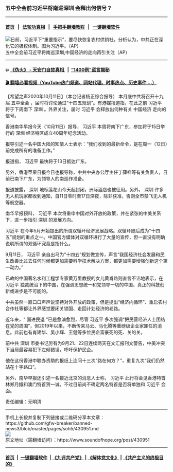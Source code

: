### 五中全会前习近平将南巡深圳 会释出何信号？
------------------------

#### [首页](https://github.com/gfw-breaker/banned-news3/blob/master/README.md) &nbsp;&nbsp;|&nbsp;&nbsp; [法轮功真相](https://github.com/begood0513/basic/blob/master/README.md)  &nbsp;&nbsp;|&nbsp;&nbsp; [手把手翻墙教程](https://github.com/gfw-breaker/guides/wiki)  &nbsp;&nbsp;|&nbsp;&nbsp; [一键翻墙软件](https://github.com/gfw-breaker/nogfw/blob/master/README.md)  



<div><img alt="日前，习近平下“重要指示”，要尽快恢复农村供销社，分析认为，中共正在深化它的极权体制。图为习近平。（AP）" src="https://img.soundofhope.org/2020-09/11-1601372208243.jpg"/>
<br/><figcaption class="caption">
 五中全会前习近平将南巡深圳,中国经济的走向再引关注（AP）
</figcaption></div><hr/>

#### 💥 [《伪火》 - 天安门自焚真相 ](http://158.247.195.190:10000/videos/blog/weihuo.html)&nbsp; |&nbsp; [“1400例”谎言揭秘  ](http://158.247.195.190:10000/videos/blog/jiexi1400.html)

#### [ 🎬  翻墙必看视频（YouTube热门频道、网站代理、时事热点、历史事件 ...）](https://github.com/gfw-breaker/links/blob/master/banned.md)

<div><div class="Content__Wrapper sc-1bvya0-0 grZQxZ">
 <p class="meta-top">
  <span class="meta">
   【希望之声2020年10月11日】（本台记者杨正综合报导）
  </span>
  本月底中共将召开十九届
  <ok href="/term/364975">
   五中全会
  </ok>
  ，届时将讨论通过“十四五规划”。有港媒报道指，在此之前
  <ok href="/term/1063">
   习近平
  </ok>
  将于下周南下
  <ok href="/term/1007">
   深圳
  </ok>
  。外界关注，届时
  <ok href="/term/1063">
   习近平
  </ok>
  会释放出何种有关
  <ok href="/term/2423">
   中国经济
  </ok>
  走向的信号。
 </p>
 <p>
  香港南华早报今天（10月11日）报导，
  <ok href="/term/1063">
   习近平
  </ok>
  本周将南下广东，参加将于15日举行的
  <ok href="/term/1007">
   深圳
  </ok>
  经济特区成立40周年纪念活动。
 </p>
 <div class="AD_Embed__Wrap-sc-1xslmin-0 igMuqX module desktop">
  <div>
  </div>
 </div>
 <p>
  报导引述一名中国大陆的知情人士表示：“我们收到的最新命令，是在周一（12日）前完成所有的准备工作。”
 </p>
 <p>
  报道指，
  <ok href="/term/1063">
   习近平
  </ok>
  最快将于13日抵达广东。
 </p>
 <p>
  另外，香港苹果日报今日也报导称，中共中央办公厅主任丁薛祥等有关负责人，日前已南下广东，为领导人的南巡作准备。
 </p>
 <p>
  报道披露，
  <ok href="/term/1007">
   深圳
  </ok>
  地标莲花山今天起封闭，洲际酒店也被征用。另外，
  <ok href="/term/1007">
   深圳
  </ok>
  许多无人机玩家都收到通知，自11日零时至17日深夜，除非获准，否则全市禁飞无人机等航空器。
 </p>
 <p>
  南华早报预料，
  <ok href="/term/1063">
   习近平
  </ok>
  本次将重申中国对外开放的政策，并在紧张的中美关系下，进一步指引
  <ok href="/term/1007">
   深圳
  </ok>
  的发展方向。
 </p>
 <p>
  <ok href="https://www.soundofhope.org/term/1063">
   习近平
  </ok>
  在今年5月开始提出的所谓双循环经济发展战略。双循环随后成为“十四五”规划的重点之一。中国官方媒体对双循环进行了大量的宣传，但一直没有明确说明所谓的双循环究竟是指什么。
 </p>
 <p>
  9月11日，
  <ok href="https://www.soundofhope.org/term/1063">
   习近平
  </ok>
  亲自出马为“十四五”规划做宣传，声言“我国经济社会发展和民生改善比过去任何时候都更加需要科学技术解决方案，都更加需要增强创新这个第一动力。”
 </p>
 <p>
  已故的中国著名水利工程学专家黄万里教授的女儿黄肖路则直言不讳地表示，在
  <ok href="https://www.soundofhope.org/term/1063">
   习近平
  </ok>
  独裁统治下的中国，在强调思想统一和党领导一切的中国，真正的科技创新或进步是不可能的。
 </p>
 <p>
  中共虽然一直口口声声说坚持对外开放的政策，但是提出“经济内循环”、重启农村合作社等都让外界感觉要闭关锁国、走回计划经济的老路。
 </p>
 <p>
  近年来，“
  <ok href="/term/3980">
   国进民退
  </ok>
  ”已是愈演愈烈，尽管
  <ok href="/term/1063">
   习近平
  </ok>
  多次强调“把民营经济人士团结在党的周围”，但2019年以来，不断传来马云、马化腾等重磅级企业家卸任的消息。此前也有肖建华、吴小辉、王健等多位民企富豪死的死、关的关。
 </p>
 <p>
  前中共
  <ok href="/term/1007">
   深圳
  </ok>
  市委书记厉有为9月21、22日连续两天在文汇报刊文警告，中美冲突下当局最容易犯下左倾错误，呼吁保护民企。
 </p>
 <p>
  他在这份香港中联办资助的报纸上连问十三次“路在何方？”，重复九次“我们仍然站在十字路口”。
 </p>
 <p>
  另外，南华早报还引述一名接近北京的消息人士称，
  <ok href="/term/1063">
   习近平
  </ok>
  此行将会见香港特首林郑月娥和澳门特首贺一诚。不过目前尚不确定两名特首是否将单独和
  <ok href="/term/1063">
   习近平
  </ok>
  会面。
 </p>
 <p class="meta-btm">
  责任编辑：元明清
 </p>
</div>
</div>
<hr/>
手机上长按并复制下列链接或二维码分享本文章：<br/>
https://github.com/gfw-breaker/banned-news3/blob/master/pages/soh5/430951.md <br/>
<a href='https://github.com/gfw-breaker/banned-news3/blob/master/pages/soh5/430951.md'><img src='https://github.com/gfw-breaker/banned-news3/blob/master/pages/soh5/430951.md.png'/></a> <br/>
原文地址（需翻墙访问）：https://www.soundofhope.org/post/430951


------------------------
#### [首页](https://github.com/gfw-breaker/banned-news3/blob/master/README.md) &nbsp;|&nbsp; [一键翻墙软件](https://github.com/gfw-breaker/nogfw/blob/master/README.md) &nbsp;| [《九评共产党》](https://github.com/gfw-breaker/9ping.md/blob/master/README.md#九评之一评共产党是什么) | [《解体党文化》](https://github.com/gfw-breaker/jtdwh.md/blob/master/README.md) | [《共产主义的终极目的》](https://github.com/gfw-breaker/gczydzjmd.md/blob/master/README.md)


<img src='http://gfw-breaker.win/banned-news3/pages/soh5/430951.md' width='0px' height='0px'/>